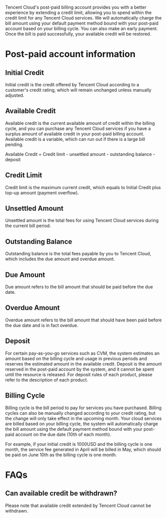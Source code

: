 
Tencent Cloud's post-paid billing account provides you with a better experience by extending a credit limit, allowing you to spend within the credit limit for any Tencent Cloud services. We will automatically charge the bill amount using your default payment method bound with your post-paid account based on your billing cycle. You can also make an early payment. Once the bill is paid successfully, your available credit will be restored.

# Post-paid account information
## Initial Credit
Initial credit is the credit offered by Tencent Cloud according to a customer's credit rating, which will remain unchanged unless manually adjusted.

## Available Credit
Available credit is the current available amount of credit within the billing cycle, and you can purchase any Tencent Cloud services if you have a surplus amount of available credit in your post-paid billing account. Available credit is a variable, which can run out if there is a large bill pending.

Available Credit = Credit limit - unsettled amount - outstanding balance - deposit

## Credit Limit
Credit limit is the maximum current credit, which equals to  Initial Credit plus top-up amount (payment overflow).

## Unsettled Amount
Unsettled amount is the total fees for using Tencent Cloud services during the current bill period.

## Outstanding Balance
Outstanding balance is the total fees payable by you to Tencent Cloud, which includes the due amount and overdue amount.

## Due Amount
Due amount refers to the bill amount that should be paid before the due date.

## Overdue Amount
Overdue amount refers to the bill amount that should have been paid before the due date and is in fact overdue.

## Deposit
For certain pay-as-you-go services such as CVM, the system estimates an amount based on the billing cycle and usage in previous periods and reserves the estimated amount in the available credit. Deposit is the amount reserved in the post-paid account by the system, and it cannot be spent until the resource is released. For deposit rules of each product, please refer to the description of each product.

## Billing Cycle
Billing cycle is the bill period to pay for services you have purchased. Billing cycles can also be manually changed according to your credit rating, but the change will only take effect in the upcoming month. Your cloud services are billed based on your billing cycle, the system will automatically charge the bill amount using the default payment method bound with your post-paid account on the due date (10th of each month). 

For example, if your initial credit is 1000USD and the billing cycle is one month, the service fee generated in April will be billed in May, which should be paid on June 10th as the billing cycle is one month.

# FAQs
##  Can available credit be withdrawn?

Please note that available credit extended by Tencent Cloud cannot be withdrawn. 
